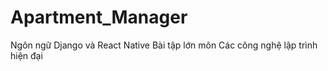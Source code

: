 # Apartment_Manager
Ngôn ngữ Django và React Native
Bài tập lớn môn Các công nghệ lập trình hiện đại
